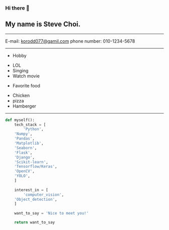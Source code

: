 ### Hi there 👋

## My name is **Steve Choi**.

-------------------------

E-mail: <korodd077@gamil.com>
phone number: 010-1234-5678

-------------------------

* Hobby
- LOL
- Singing
- Watch movie


* Favorite food
- Chicken
- pizza
- Hamberger

--------------------------

```python
def myself():
    tech_stack = [
        'Python',
	'Numpy', 
	'Pandas', 
	'Matplotlib', 
	'Seaborn', 
	'Flask', 
	'Django', 
	'Scikit-learn', 
	'Tensorflow/Keras', 
	'OpenCV', 
	'YOLO', 
    ]
    
    interest_in = [
        'computer_vision', 
	'Object_detection', 
    ]
	
    want_to_say = 'Nice to meet you!'

    return want_to_say
```

<!--
**MrSteveChoi/MrSteveChoi** is a ✨ _special_ ✨ repository because its `README.md` (this file) appears on your GitHub profile.

Here are some ideas to get you started:

- 🔭 I’m currently working on ...
- 🌱 I’m currently learning ...
- 👯 I’m looking to collaborate on ...
- 🤔 I’m looking for help with ...
- 💬 Ask me about ...
- 📫 How to reach me: ...
- 😄 Pronouns: ...
- ⚡ Fun fact: ...
-->
